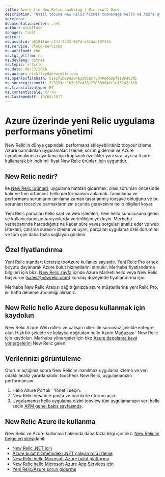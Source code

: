 ```yaml
---
title: Azure ile New Relic aaaUsing | Microsoft Docs
description: "Nasıl toouse New Relic hizmet toomanage hello ve Azure uygulamanızı izlemek öğrenin."
services: 
documentationcenter: .net
author: nickfloyd
manager: timlt
editor: 
ms.assetid: b01011be-c344-4e33-987d-c93dac1971fb
ms.service: cloud-services
ms.workload: tbd
ms.tgt_pltfrm: na
ms.devlang: dotnet
ms.topic: article
ms.date: 08/23/2016
ms.author: nickfloyd@newrelic.com
ms.openlocfilehash: 81e5f1b694264e3586ac75d40edd8afe185493d5
ms.sourcegitcommit: 523283cc1b3c37c428e77850964dc1c33742c5f0
ms.translationtype: MT
ms.contentlocale: tr-TR
ms.lasthandoff: 10/06/2017
---
```

# <a name="new-relic-application-performance-management-on-azure"></a>Azure üzerinde yeni Relic uygulama performans yönetimi
New Relic'ın dünya çapındaki performans ekleyebilirsiniz tooyour izleme Azure barındırılan uygulamalar. İzleme, sorun giderme ve Azure uygulamalarınızı ayarlama için kapsamlı özellikler yanı sıra, ayrıca Azure kullanarak bir indirimli fiyat New Relic ürünleri için uygundur.

## <a name="what-is-new-relic"></a>New Relic nedir?
İle [New Relic ürünleri](https://newrelic.com/products), uygulama hataları gidermek, olası sorunları öncesinde kalır ve tüm ortamınız hello performansını anlamak. Tanımlama ve performans sorunlarını tanılama zaman tasarlanmış toosave olduğunu ve bu sorunları toosolve parmaklarınızın ucunda gereksinim hello bilgileri koyar.

Yeni Relic parçaları hello saat ve web işlemleri, hem hello sunucusuna gelen ve kullanıcılarınızın tarayıcılarda verimliliğini yükleyin. Merhaba veritabanında harcadığınız ne kadar süre yavaş sorguları analiz eder ve web istekleri, çalışma süresini izleme ve uyarı, parçaları uygulama özel durumları ve tüm çok daha fazla sağlayan gösterir. 

## <a name="special-pricing"></a>Özel fiyatlandırma
Yeni Relic standart ücretsiz tooAzure kullanıcı sayısıdır. Yeni Relic Pro örnek boyutu dayanarak Azure bulut hizmetlerini sunulur. Merhaba fiyatlandırma bilgileri için bkz: [New Relic sayfa](https://azure.microsoft.com/marketplace/partners/newrelic/newrelic/) içinde Azure Marketi hello veya New Relic başvurun (sales@newrelic.com) kuruluş düzeyinde fiyatlandırma için.

Merhaba New Relic Aracısı dağıttığınızda azure müşterilerine yeni Relic Pro, iki hafta deneme aboneliği alırsınız.

## <a name="sign-up-for-new-relic-using-hello-azure-store"></a>New Relic hello Azure deposu kullanmak için kaydolun
New Relic Azure Web rolleri ve çalışan rolleri ile sorunsuz şekilde entegre olur. Hızlı bir şekilde ve kolayca doğrudan hello Azure Mağazası ' New Relic için kaydolun. Merhaba yönergeler için bkz [Azure depolama kayıt yönergelerini](https://docs.newrelic.com/docs/agents/net-agent/azure-installation/azure-cloud-services#signup) New Relic gelen.

## <a name="view-your-data"></a>Verilerinizi görüntüleme
Oturum açtığınız sonra New Relic'ın inanılmaz uygulama izleme ve veri odaklı analiz yararlanabilir. toocheck New Relic, uygulamanızın performansını:

1. Hello Azure Portalı ' Yönet'i seçin.
2. New Relic hesabı e-posta ve parola ile oturum açın.
3. Uygulamanızı hello uygulama dizini tooview tüm uygulamanızın veri hello seçin [APM genel bakış sayfasında](https://docs.newrelic.com/docs/apm/applications-menu/monitoring/apm-overview-page).

## <a name="using-new-relic-with-azure"></a>New Relic Azure ile kullanma
New Relic ve Azure kullanma hakkında daha fazla bilgi için bkz: [New Relic'ın belgeleri sitesi](https://docs.newrelic.com/docs/agents/net-agent/azure-installation)dahil: 

* [New Relic .NET için](https://docs.newrelic.com/docs/agents/net-agent/getting-started/new-relic-net)
* [Azure bulut hizmetindeki .NET çalışan rolü izleme](https://docs.newrelic.com/docs/agents/net-agent/azure-installation/instrument-net-worker-role-azure-cloud-service)
* [New Relic hello Microsoft Azure bulut platformu](https://docs.newrelic.com/docs/agents/net-agent/azure-installation/azure-cloud-services)
* [New Relic hello Microsoft Azure App Services için](https://docs.newrelic.com/docs/agents/net-agent/azure-installation/azure-portal)
* [Yeni Relic/Azure sorun giderme](https://docs.newrelic.com/docs/agents/net-agent/azure-troubleshooting)

